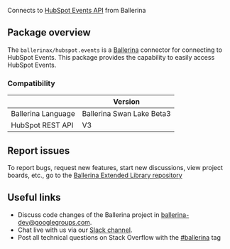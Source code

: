 Connects to [HubSpot Events API](https://developers.hubspot.com/docs/api/overview) from Ballerina

## Package overview

The `ballerinax/hubspot.events` is a [Ballerina](https://ballerina.io/) connector for connecting to HubSpot Events.
This package provides the capability to easily access  HubSpot Events.

### Compatibility
|                      | Version                    |
|----------------------|----------------------------|
| Ballerina Language   | Ballerina Swan Lake Beta3  |
| HubSpot REST API     | V3                         |

## Report issues
To report bugs, request new features, start new discussions, view project boards, etc., go to the [Ballerina Extended Library repository](https://github.com/ballerina-platform/ballerina-extended-library)

## Useful links
- Discuss code changes of the Ballerina project in [ballerina-dev@googlegroups.com](mailto:ballerina-dev@googlegroups.com).
- Chat live with us via our [Slack channel](https://ballerina.io/community/slack/).
- Post all technical questions on Stack Overflow with the [#ballerina](https://stackoverflow.com/questions/tagged/ballerina) tag
